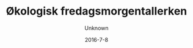 ---
title: 'Økologisk fredagsmorgentallerken'
description: 'Friskbagt fuldkornsbolle, smør,  ost, italiensk spegepølse, græsk youghurt med hjemmelavet honningristet mysli, frisk frugt, blødkogt æg og hjemmebagt pandekage med agavesirup'
image: cae447d6e5258720068fd2e7edcfb7414146ab9b
price: '65'
size: '2'
color: '#ffffff'
category: breakfast
meta:
    id: 9bas2f81ba24a8951658a45583feed4a98b4f37e
    parentId: f20f57fa9c3d8bff0902cfb33f350091a3a48d51
    language: da
date: '2016-7-8'
author: Unknown
---